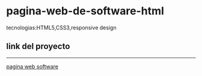 # pagina-web-de-software-html
 tecnologias:HTML5,CSS3,responsive design
 
 ## link del proyecto
 ------
 
 <a href="https://xbernardoalvez66.github.io/pagina-web-de-software-html/pagina-web-de-software-html/index.html">pagina web software</a>
